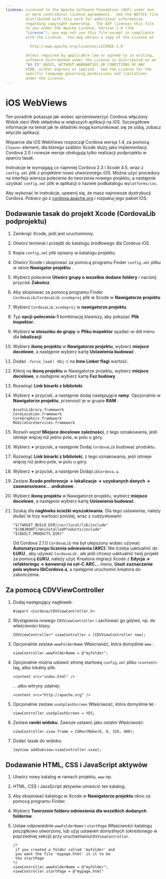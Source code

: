 ```yaml
---
license: Licensed to the Apache Software Foundation (ASF) under one
         or more contributor license agreements.  See the NOTICE file
         distributed with this work for additional information
         regarding copyright ownership.  The ASF licenses this file
         to you under the Apache License, Version 2.0 (the
         "License"); you may not use this file except in compliance
         with the License.  You may obtain a copy of the License at

           http://www.apache.org/licenses/LICENSE-2.0

         Unless required by applicable law or agreed to in writing,
         software distributed under the License is distributed on an
         "AS IS" BASIS, WITHOUT WARRANTIES OR CONDITIONS OF ANY
         KIND, either express or implied.  See the License for the
         specific language governing permissions and limitations
         under the License.
---
```


# iOS WebViews

Ten poradnik pokazuje jak wobec sprzeniewierzyć Cordova włączony Widok sieci Web składnika w większych aplikacji na iOS. Szczegółowe informacje na temat jak te składniki mogą komunikować się ze sobą, zobacz wtyczki aplikacji.

Wsparcie dla iOS WebViews rozpoczął Cordova wersja 1.4, za pomocą `Cleaver` element, dla którego szablon Xcode służy jako implementacji. Cordova 2.0 i nowsze wersje obsługują tylko realizacji podprojektu w oparciu tasak.

Instrukcje te wymagają co najmniej Cordova 2.3 i Xcode 4.5, wraz z `config.xml` plik z projektem nowo utworzonego iOS. Można użyć procedury na interfejs wiersza polecenia do tworzenia nowego projektu, a następnie uzyskać `config.xml` plik w aplikacji o nazwie podkatalogu w`platforms/ios`.

Aby wykonać te instrukcje, upewnij się, że masz najnowsze dystrybucji Cordova. Pobierz go z [cordova.apache.org][1] i rozpakuj jego pakiet iOS.

 [1]: http://cordova.apache.org

## Dodawanie tasak do projekt Xcode (CordovaLib podprojektu)

1.  Zamknąć Xcode, jeśli jest uruchomiony.

2.  Otwórz terminal i przejdź do katalogu źródłowego dla Cordova iOS.

3.  Kopia `config.xml` plik opisany w katalogu projektu.

4.  Otwórz Xcode i skopiować za pomocą programu Finder `config.xml` pliku w oknie **Nawigator projektu** .

5.  Wybierz polecenie **Utwórz grupy o wszelkie dodane foldery** i naciśnij przycisk **Zakończ**.

6.  Aby skopiować za pomocą programu Finder `CordovaLib/CordovaLib.xcodeproj` plik w Xcode w **Nawigatorze projektu**

7.  Wybierz `CordovaLib.xcodeproj` w **nawigatorze projektu**.

8.  Typ **opcji-polecenia-1** kombinację klawiszy, aby pokazać **Plik inspektor**.

9.  Wybierz **w stosunku do grupy** w **Pliku inspektor** spadać-w dół menu dla **lokalizacji**.

10. Wybierz **ikonę projektu** w **Nawigatorze projektu**, wybierz **miejsce docelowe**, a następnie wybierz kartę **Ustawienia budować** .

11. Dodać `-force_load` i `-Obj-C` na **Inne Linker flagi** wartość.

12. Kliknij na **ikonę projektu** w Nawigatorze projektu, wybierz **miejsce docelowe**, a następnie wybierz kartę **Faz budowy** .

13. Rozwinąć **Link binarki z biblioteki**.

14. Wybierz **+** przycisk, a następnie dodaj następujące **ramy**. Opcjonalnie w **Nawigatorze projektu**, przenosić je w grupie **RAM** :
    
        AssetsLibrary.framework
        CoreLocation.framework
        CoreGraphics.framework
        MobileCoreServices.framework
        

15. Rozwiń węzeł **Miejsce docelowe zależności**, z tego oznakowania, jeśli istnieje więcej niż jedno pole, w polu u góry.

16. Wybierz **+** przycisk, a następnie Dodaj `CordovaLib` budować produktu.

17. Rozwinąć **Link binarki z biblioteki**, z tego oznakowania, jeśli istnieje więcej niż jedno pole, w polu u góry.

18. Wybierz **+** przycisk, a następnie Dodaj`libCordova.a`.

19. Zestaw **Xcode preferencje → lokalizacje → uzyskanych danych → zaawansowane...** **unikatowe**.

20. Wybierz **ikonę projektu** w Nawigatorze projektu, wybierz **miejsce docelowe**, a następnie wybierz kartę **Ustawienia budować** .

21. Szukaj dla **nagłówka ścieżki wyszukiwania**. Dla tego ustawienia, należy dodać te trzy wartości poniżej, wraz z cudzysłowami:
    
        "$(TARGET_BUILD_DIR)/usr/local/lib/include"        
        "$(OBJROOT)/UninstalledProducts/include"
        "$(BUILT_PRODUCTS_DIR)"
        
    
    Od Cordova 2.1.0 `CordovaLib` ma był ulepszony wobec używać **Automatycznego liczenia odniesienia (ARC)**. Nie trzeba uaktualnić do **ŁUKU** , aby używać `CordovaLib` , ale jeśli chcesz uaktualnić twój projekt za pomocą **ŁUKU**, należy użyć Kreatora migracji Xcode z **Edycja → refaktoringu → konwersji na cel-C ARC...** menu, **Usuń zaznaczenie pola wyboru libCordova.a**, a następnie uruchomić kreatora do zakończenia.

## Za pomocą CDVViewController

1.  Dodaj następujący nagłówek:
    
        #import <Cordova/CDVViewController.h>
        

2.  Wystąpienia nowego `CDVViewController` i zachować go gdzieś, np. do właściwości klasy:
    
        CDVViewController* viewController = [CDVViewController new];
        

3.  Opcjonalnie zestaw `wwwFolderName` Właściwość, która domyślnie `www` :
    
        viewController.wwwFolderName = @"myfolder";
        

4.  Opcjonalnie można ustawić stronę startową `config.xml` pliku `<content>` tag, albo lokalny plik:
    
        <content src="index.html" />
        
    
    .. .albo witryny zdalnej:
    
        <content src="http://apache.org" />
        

5.  Opcjonalnie zestaw `useSplashScreen` Właściwość, która domyślnie `NO` :
    
        viewController.useSplashScreen = YES;
        

6.  Zestaw **ramki widoku**. Zawsze ustawić jako ostatni Właściwość:
    
        viewController.view.frame = CGRectMake(0, 0, 320, 480);
        

7.  Dodać tasak do widoku:
    
        [myView addSubview:viewController.view];
        

## Dodawanie HTML, CSS i JavaScript aktywów

1.  Utwórz nowy katalog w ramach projektu, `www` np.

2.  HTML, CSS i JavaScript aktywów umieścić ten katalog.

3.  Aby skopiować katalogu w Xcode w **Nawigatorze projektu** okno za pomocą programu Finder.

4.  Wybierz **Tworzenie folderu odniesienia dla wszelkich dodanych folderów**.

5.  Ustaw odpowiednie `wwwFolderName` i `startPage` Właściwości katalogu początkowo utworzono, lub użyj ustawień domyślnych (określonego w poprzedniej sekcji) przy uruchamianiu`CDVViewController`.
    
        /*
         if you created a folder called 'myfolder' and
         you want the file 'mypage.html' in it to be
         the startPage
        */
        viewController.wwwFolderName = @"myfolder";
        viewController.startPage = @"mypage.html"